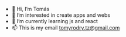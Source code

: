 - 👋 Hi, I’m Tomás
- 👀 I’m interested in create apps and webs
- 🌱 I’m currently learning js and react 
- 📫 This is my email tomyrodry.tz@gmail.com
<!---
tomyrodry-tz/tomyrodry-tz is a ✨ special ✨ repository because its `README.md` (this file) appears on your GitHub profile.
You can click the Preview link to take a look at your changes.
--->

